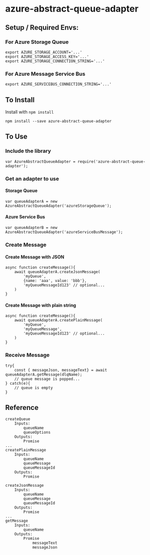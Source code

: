 # azure-abstract-queue-adapter

## Setup / Required Envs:
### For Azure Storage Queue
```
export AZURE_STORAGE_ACCOUNT='...'
export AZURE_STORAGE_ACCESS_KEY='...'
export AZURE_STORAGE_CONNECTION_STRING='...'
```

### For Azure Message Service Bus
```
export AZURE_SERVICEBUS_CONNECTION_STRING='...'
```



## To Install
Install with `npm install`
```
npm install --save azure-abstract-queue-adapter
```

## To Use
### Include the library
```
var AzureAbstractQueueAdapter = require('azure-abstract-queue-adapter');
```

### Get an adapter to use
#### Storage Queue
```
var queueAdapterA = new AzureAbstractQueueAdapter('azureStorageQueue');
```

#### Azure Service Bus
```
var queueAdapterB = new AzureAbstractQueueAdapter('azureServiceBusMessage');
```


### Create Message
#### Create Message with JSON
```
async function createMessage(){
    await queueAdapterA.createJsonMessage(
        'myQueue', 
        {name: 'aaa', value: 'bbb'},
        'myQueueMessageId123' // optional...
    )
}
```

#### Create Message with plain string
```
async function createMessage(){
    await queueAdapterA.createPlainMessage(
        'myQueue',
        'myQueueMessage',
        'myQueueMessageId123' // optional...
    )
}
```


### Receive Message
```
try{
    const { messageJson, messageText} = await queueAdapterA.getMessage(dlqName);
    // queue message is popped...
} catch(e){
    // queue is empty
}
```




## Reference
```
createQueue
    Inputs:
        queueName
        queueOptions
    Outputs:
        Promise
...
createPlainMessage
    Inputs:
        queueName
        queueMessage
        queueMessageId
    Outputs:
        Promise

createJsonMessage
    Inputs:
        queueName
        queueMessage
        queueMessageId
    Outputs:
        Promise
...
getMessage
    Inputs:
        queueName
    Outputs:
        Promise
            messageText
            messageJson
```

